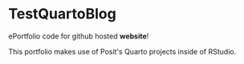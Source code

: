 # TestQuartoBlog

ePortfolio code for github hosted **website**!

This portfolio makes use of Posit's Quarto projects inside of RStudio.
